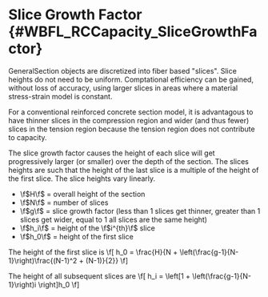 Slice Growth Factor {#WBFL_RCCapacity_SliceGrowthFactor}
========================================================
GeneralSection objects are discretized into fiber based "slices". Slice heights do not need to be uniform. Comptational efficiency can be gained, without loss of accuracy, using larger slices in areas where a material stress-strain model is constant.

For a conventional reinforced concrete section model, it is advantagous to have thinner slices in the compression region and wider (and thus fewer) slices in the tension region because the tension region does not contribute to capacity.

The slice growth factor causes the height of each slice will get progressively larger (or smaller) over the depth of the section. The slices heights are such that the height of the last slice is a multiple of the height of the first slice. The slice heights vary linearly.

* \f$H\f$ = overall height of the section
* \f$N\f$ = number of slices
* \f$g\f$ = slice growth factor (less than 1 slices get thinner, greater than 1 slices get wider, equal to 1 all slices are the same height)
* \f$h_i\f$ = height of the \f$i^{th}\f$ slice
* \f$h_0\f$ = height of the first slice

The height of the first slice is
\f[ h_0 = \frac{H}{N + \left(\frac{g-1}{N-1}\right)\frac{(N-1)^2 + (N-1)}{2}} \f]

The height of all subsequent slices are
\f[ h_i = \left[1 + \left(\frac{g-1}{N-1}\right)i \right]h_0 \f]